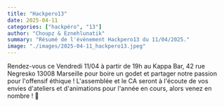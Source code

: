 ```yaml
---
title: "Hackpero13"
date: 2025-04-11
categories: ["hackpéro", "13"]
author: "Choupz & Eznehlunatik"
summary: "Résumé de l'événement Hackpero13 du 11/04/2025."
image: "./images/2025-04-11_hackpero13.jpeg"
---
```

Rendez-vous ce Vendredi 11/04 à partir de 19h au Kappa Bar, 42 rue Negresko 13008 Marseille pour boire un godet et partager notre passion pour l'offensif éthique ! L'assemblée et le CA seront à l'écoute de vos envies d'ateliers et d'animations pour l'année en cours, alors venez en nombre ! 🎉